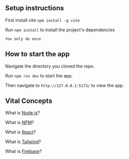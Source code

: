 ## Setup instructions

First install vite `npm install -g vite`

Run `npm install` to install the project's dependencies

``You only do once``

## How to start the app

Navigate the directory you cloned the repo.

Run `npm run dev` to start the app.

Then navigate to `http://127.0.0.1:5173/` to view the app.

## Vital Concepts

What is [Node.js]('https://nodejs.org/en/about/')?

What is [NPM]('https://www.w3schools.com/nodejs/nodejs_npm.asp')?

What is [React]('https://reactjs.org/')?

What is [Tailwind]('https://tailwindcss.com/')?

What is [Firebase]('https://firebase.google.com/')?
